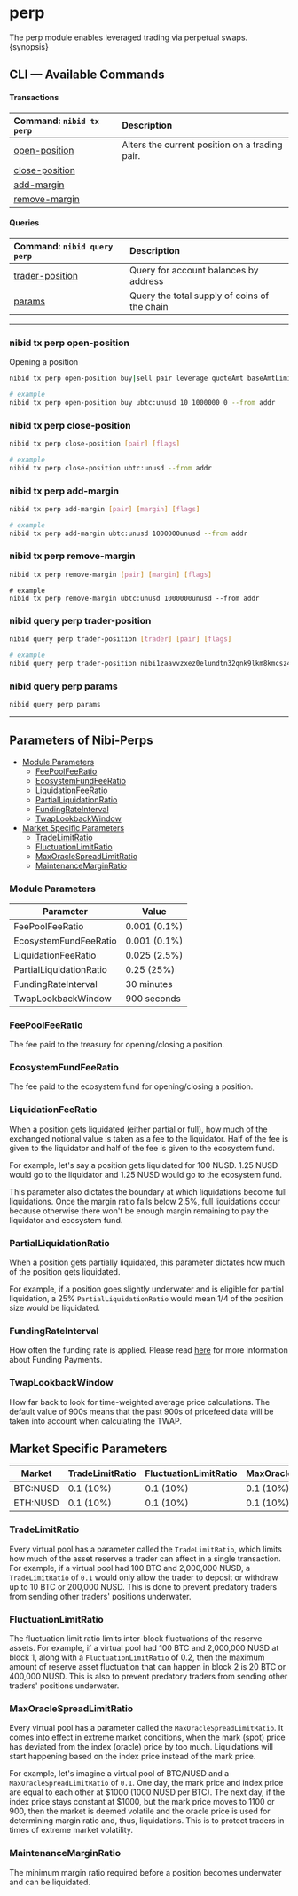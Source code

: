 # perp

The perp module enables leveraged trading via perpetual swaps. {synopsis}

## CLI — Available Commands

#### Transactions

| Command: `nibid tx perp` | Description |
| :--- | :--- |
| [open-position](#nibid-tx-perp-open-position) | Alters the current position on a trading pair.  |
| [close-position](#nibid-tx-perp-close-position) |   |
| [add-margin](#nibid-tx-perp-add-margin) |   |
| [remove-margin](#nibid-tx-perp-remove-margin) |   |

#### Queries

| Command: `nibid query perp` | Description |
| :--- | :--- |
| [trader-position](#nibid-query-bank-balances) | Query for account balances by address |
| [params](#nibid-query-bank-total) | Query the total supply of coins of the chain |

---

### nibid tx perp open-position 

Opening a position

```sh
nibid tx perp open-position buy|sell pair leverage quoteAmt baseAmtLimit [flags]
```

```sh
# example
nibid tx perp open-position buy ubtc:unusd 10 1000000 0 --from addr
```

### nibid tx perp close-position

```sh
nibid tx perp close-position [pair] [flags]
```

```sh
# example
nibid tx perp close-position ubtc:unusd --from addr
```

### nibid tx perp add-margin

```sh
nibid tx perp add-margin [pair] [margin] [flags]
```

```sh
# example
nibid tx perp add-margin ubtc:unusd 1000000unusd --from addr
```

### nibid tx perp remove-margin

```sh
nibid tx perp remove-margin [pair] [margin] [flags]
```

```
# example
nibid tx perp remove-margin ubtc:unusd 1000000unusd --from addr
```

### nibid query perp trader-position

```sh
nibid query perp trader-position [trader] [pair] [flags]
```

```sh
# example
nibid query perp trader-position nibi1zaavvzxez0elundtn32qnk9lkm8kmcsz44g7xl ubtc:unusd --node tcp://localhost:26657
```

### nibid query perp params

```sh
nibid query perp params
```

---

## Parameters of Nibi-Perps

* [Module Parameters](perp.md#module-parameters)
  * [FeePoolFeeRatio](perp.md#feepoolfeeratio)
  * [EcosystemFundFeeRatio](perp.md#ecosystemfundfeeratio)
  * [LiquidationFeeRatio](perp.md#liquidationfeeratio)
  * [PartialLiquidationRatio](perp.md#partialliquidationratio)
  * [FundingRateInterval](perp.md#fundingrateinterval)
  * [TwapLookbackWindow](perp.md#twaplookbackwindow)
* [Market Specific Parameters](perp.md#market-specific-parameters)
  * [TradeLimitRatio](perp.md#tradelimitratio)
  * [FluctuationLimitRatio](perp.md#fluctuationlimitratio)
  * [MaxOracleSpreadLimitRatio](perp.md#maxoraclespreadlimitratio)
  * [MaintenanceMarginRatio](perp.md#maintenancemarginratio)

### Module Parameters 

| Parameter               |  Value                |
| ---------------         | --------------------- |
| FeePoolFeeRatio         | 0.001 (0.1%)          | 
| EcosystemFundFeeRatio   | 0.001 (0.1%)          | 
| LiquidationFeeRatio     | 0.025 (2.5%)          |
| PartialLiquidationRatio | 0.25 (25%)            | 
| FundingRateInterval     | 30 minutes            |
| TwapLookbackWindow      | 900 seconds           |

### FeePoolFeeRatio

The fee paid to the treasury for opening/closing a position.

### EcosystemFundFeeRatio

The fee paid to the ecosystem fund for opening/closing a position.

### LiquidationFeeRatio

When a position gets liquidated (either partial or full), how much of the exchanged notional value is taken as a fee to the liquidator. Half of the fee is given to the liquidator and half of the fee is given to the ecosystem fund.

For example, let's say a position gets liquidated for 100 NUSD. 1.25 NUSD would go to the liquidator and 1.25 NUSD would go to the ecosystem fund.

This parameter also dictates the boundary at which liquidations become full liquidations. Once the margin ratio falls below 2.5%, full liquidations occur because otherwise there won't be enough margin remaining to pay the liquidator and ecosystem fund.

### PartialLiquidationRatio

When a position gets partially liquidated, this parameter dictates how much of the position gets liquidated.

For example, if a position goes slightly underwater and is eligible for partial liquidation, a 25% `PartialLiquidationRatio` would mean 1/4 of the position size would be liquidated.

### FundingRateInterval

How often the funding rate is applied. Please read [here](../content/perps.md#funding-payments) for more information about Funding Payments.

### TwapLookbackWindow

How far back to look for time-weighted average price calculations. The default value of 900s means that the past 900s of pricefeed data will be taken into account when calculating the TWAP.

## Market Specific Parameters

| Market   | TradeLimitRatio | FluctuationLimitRatio | MaxOracleSpreadRatio | MaintenanceMarginRatio |
| -------- | --------------- | --------------------- | -------------------- | ---------------------- |
| BTC:NUSD | 0.1 (10%)       | 0.1 (10%)             | 0.1 (10%)            | 0.0625 (6.25%)         |
| ETH:NUSD | 0.1 (10%)       | 0.1 (10%)             | 0.1 (10%)            | 0.0625 (6.25%)         |

### TradeLimitRatio

Every virtual pool has a parameter called the `TradeLimitRatio`, which limits how much of the asset reserves a trader can affect in a single transaction. For example, if a virtual pool had 100 BTC and 2,000,000 NUSD, a `TradeLimitRatio` of `0.1` would only allow the trader to deposit or withdraw up to 10 BTC or 200,000 NUSD. This is done to prevent predatory traders from sending other traders' positions underwater.

### FluctuationLimitRatio

The fluctuation limit ratio limits inter-block fluctuations of the reserve assets. For example, if a virtual pool had 100 BTC and 2,000,000 NUSD at block 1, along with a `FluctuationLimitRatio` of 0.2, then the maximum amount of reserve asset fluctuation that can happen in block 2 is 20 BTC or 400,000 NUSD. This is also to prevent predatory traders from sending other traders' positions underwater.

### MaxOracleSpreadLimitRatio

Every virtual pool has a parameter called the `MaxOracleSpreadLimitRatio`. It comes into effect in extreme market conditions, when the mark (spot) price has deviated from the index (oracle) price by too much. Liquidations will start happening based on the index price instead of the mark price.

For example, let's imagine a virtual pool of BTC/NUSD and a `MaxOracleSpreadLimitRatio` of `0.1`. One day, the mark price and index price are equal to each other at $1000 (1000 NUSD per BTC). The next day, if the index price stays constant at $1000, but the mark price moves to 1100 or 900, then the market is deemed volatile and the oracle price is used for determining margin ratio and, thus, liquidations. This is to protect traders in times of extreme market volatility.

### MaintenanceMarginRatio

The minimum margin ratio required before a position becomes underwater and can be liquidated.